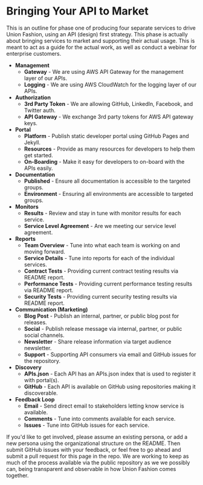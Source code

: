 # Bringing Your API to Market

This is an outline for phase one of producing four separate services to drive Union Fashion, using an API (design) first strategy. This phase is actually about bringing services to market and supporting their actual usage. This is meant to act as a guide for the actual work, as well as conduct a webinar for enterprise customers.

- **Management**
  - **Gateway** - We are using AWS API Gateway for the management layer of our APIs.
  - **Logging** - We are using AWS CloudWatch for the logging layer of our APIs.
- **Authorization**
  - **3rd Party Token** - We are allowing GitHub, LinkedIn, Facebook, and Twitter auth.
  - **API Gateway** - We exchange 3rd party tokens for AWS API gateway keys.
- **Portal**
  - **Platform** - Publish static developer portal using GitHub Pages and Jekyll.
  - **Resources** - Provide as many resources for developers to help them get started.
  - **On-Boarding** - Make it easy for developers to on-board with the APIs easily.
- **Documentation**
  - **Published** - Ensure all documentation is accessible to the targeted groups.
  - **Environment** - Ensuring all environments are accessible to targeted groups.
- **Monitors**
  - **Results** - Review and stay in tune with monitor results for each service.
  - **Service Level Agreement** - Are we meeting our service level agreement.
- **Reports**
  - **Team Overview** - Tune into what each team is working on and moving forward.
  - **Service Details** - Tune into reports for each of the individual services.
  - **Contract Tests** - Providing current contract testing results via README report.
  - **Performance Tests** - Providing current performance testing results via README report.
  - **Security Tests** - Providing current security testing results via README report.
- **Communication (Marketing)**
  - **Blog Post** - Publish an internal, partner, or public blog post for releases.
  - **Social** - Publish release message via internal, partner, or public social channels.
  - **Newsletter** - Share release information via target audience newsletter.
  - **Support** - Supporting API consumers via email and GitHub issues for the repository.
- **Discovery**
  - **APIs.json** - Each API has an APIs.json index that is used to register it with portal(s).
  - **GitHub** - Each API is available on GitHub using repositories making it discoverable.
- **Feedback Loop**
  - **Email** - Send direct email to stakeholders letting know service is available.
  - **Comments** - Tune into comments available for each service.
  - **Issues** - Tune into GitHub issues for each service.

If you'd like to get involved, please assume an existing persona, or add a new persona using the organizational structure on the README. Then submit GitHub issues with your feedback, or feel free to go ahead and submit a pull request for this page in the repo. We are working to keep as much of the process available via the public repository as we we possibly can, being transparent and observable in how Union Fashion comes together.
